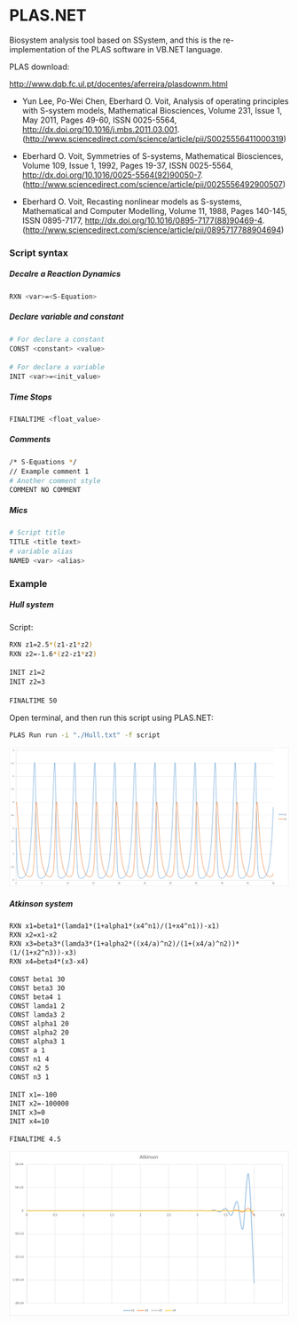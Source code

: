 # PLAS.NET
Biosystem analysis tool based on SSystem, and this is the re-implementation of the PLAS software in VB.NET language.

PLAS download:

http://www.dqb.fc.ul.pt/docentes/aferreira/plasdownm.html

+ Yun Lee, Po-Wei Chen, Eberhard O. Voit, Analysis of operating principles with S-system models, Mathematical Biosciences, Volume 231, Issue 1, May 2011, Pages 49-60, ISSN 0025-5564, http://dx.doi.org/10.1016/j.mbs.2011.03.001.
(http://www.sciencedirect.com/science/article/pii/S0025556411000319)

+ Eberhard O. Voit, Symmetries of S-systems, Mathematical Biosciences, Volume 109, Issue 1, 1992, Pages 19-37, ISSN 0025-5564, http://dx.doi.org/10.1016/0025-5564(92)90050-7.
(http://www.sciencedirect.com/science/article/pii/0025556492900507)

+ Eberhard O. Voit, Recasting nonlinear models as S-systems, Mathematical and Computer Modelling, Volume 11, 1988, Pages 140-145, ISSN 0895-7177, http://dx.doi.org/10.1016/0895-7177(88)90469-4.
(http://www.sciencedirect.com/science/article/pii/0895717788904694)


### Script syntax

##### Decalre a Reaction Dynamics

```bash
RXN <var>=<S-Equation>
```

##### Declare variable and constant

```bash
# For declare a constant
CONST <constant> <value>

# For declare a variable
INIT <var>=<init_value>
```

##### Time Stops

```bash
FINALTIME <float_value>
```

##### Comments

```bash
/* S-Equations */
// Example comment 1
# Another comment style
COMMENT NO COMMENT
```

##### Mics

```bash
# Script title
TITLE <title text>
# variable alias
NAMED <var> <alias>
```


### Example

##### Hull system

Script:
```bash
RXN z1=2.5*(z1-z1*z2)
RXN z2=-1.6*(z2-z1*z2)

INIT z1=2
INIT z2=3

FINALTIME 50
```

Open terminal, and then run this script using PLAS.NET:

```bash
PLAS Run run -i "./Hull.txt" -f script
```

![](./test/Hull.png)


##### Atkinson system

```
RXN x1=beta1*(lamda1*(1+alpha1*(x4^n1)/(1+x4^n1))-x1)
RXN x2=x1-x2
RXN x3=beta3*(lamda3*(1+alpha2*((x4/a)^n2)/(1+(x4/a)^n2))*(1/(1+x2^n3))-x3)
RXN x4=beta4*(x3-x4)

CONST beta1 30
CONST beta3 30
CONST beta4 1
CONST lamda1 2
CONST lamda3 2
CONST alpha1 20
CONST alpha2 20
CONST alpha3 1
CONST a 1
CONST n1 4
CONST n2 5
CONST n3 1

INIT x1=-100
INIT x2=-100000
INIT x3=0
INIT x4=10

FINALTIME 4.5
```

![](./test/Atkinson.png)